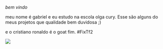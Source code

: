 
*bem vindo*

meu nome é gabriel e eu estudo na escola olga cury. Esse são alguns do meus projetos que qualidade bem duvidosa ;)

e o cristiano ronaldo é o goat fim.
#FixTf2

![](https://media1.tenor.com/m/8_4zCHXUURYAAAAd/anime-frieren.gif)

